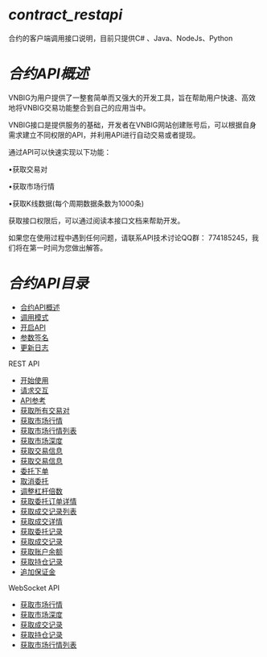 # *contract_restapi* #
合约的客户端调用接口说明，目前只提供C# 、Java、NodeJs、Python
# *合约API概述* #

VNBIG为用户提供了一整套简单而又强大的开发工具，旨在帮助用户快速、高效地将VNBIG交易功能整合到自己的应用当中。

VNBIG接口是提供服务的基础，开发者在VNBIG网站创建账号后，可以根据自身需求建立不同权限的API，并利用API进行自动交易或者提现。

通过API可以快速实现以下功能：

•获取交易对

•获取市场行情

•获取K线数据(每个周期数据条数为1000条)


获取接口权限后，可以通过阅读本接口文档来帮助开发。

如果您在使用过程中遇到任何问题，请联系API技术讨论QQ群： 774185245，我们将在第一时间为您做出解答。
# *合约API目录* #
* [合约API概述](/doc/README.md)
* [调用模式](/doc/chapter1.md)
* [开启API](/doc/chapter2.md)
* [参数签名](/doc/chapter3.md)
* [更新日志](/doc/chapter4.md)

REST API
* [开始使用](/doc/chapter5.md)
* [请求交互](/doc/chapter6.md)
* [API参考](/doc/chapter7.md)
* [获取所有交易对](/doc/chapter7-1.md)
* [获取市场行情](/doc/chapter7-2.md)
* [获取市场行情列表](/doc/chapter7-3.md)
* [获取市场深度](/doc/chapter7-4.md)
* [获取交易信息](/doc/chapter7-5.md)
* [获取交易信息](/doc/chapter7-6.md)
* [委托下单](/doc/chapter7-7.md)
* [取消委托](/doc/chapter7-8.md)
* [调整杠杆倍数](/doc/chapter7-17.md)
* [获取委托订单详情](/doc/chapter7-9.md)
* [获取成交记录列表](/doc/chapter7-16.md)
* [获取成交详情](/doc/chapter7-10.md)
* [获取委托记录](/doc/chapter7-11.md)
* [获取成交记录](/doc/chapter7-12.md)
* [获取账户余额](/doc/chapter7-13.md)
* [获取持仓记录](/doc/chapter7-14.md)
* [追加保证金](/doc/chapter7-15.md)

WebSocket API
* [获取市场行情](/doc/wchapter3-1.md)
* [获取市场深度](/doc/wchapter3-2.md)
* [获取成交记录](/doc/wchapter3-3.md)
* [获取持仓记录](/doc/wchapter3-4.md)
* [获取市场行情列表](/doc/wchapter3-5.md)
